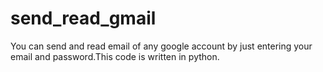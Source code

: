# send_read_gmail
You can send and read email of any google account by just entering your email and password.This code is written in python.
